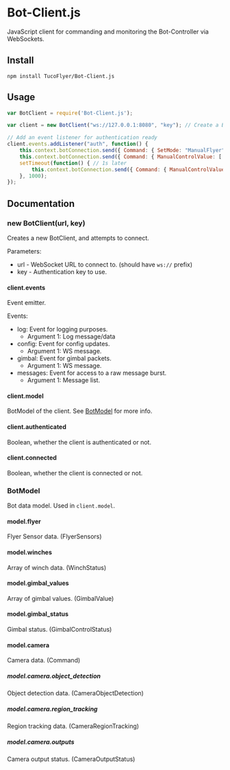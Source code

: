 # Bot-Client.js
JavaScript client for commanding and monitoring the Bot-Controller via WebSockets.

## Install

```
npm install TucoFlyer/Bot-Client.js
```

## Usage

```js
var BotClient = require('Bot-Client.js');

var client = new BotClient("ws://127.0.0.1:8080", "key"); // Create a BotClient instance with the WS URL, and the auth key.

// Add an event listener for authentication ready
client.events.addListener("auth", function() {
    this.context.botConnection.send({ Command: { SetMode: "ManualFlyer" }}); // Set manual control mode
    this.context.botConnection.send({ Command: { ManualControlValue: [ "RelativeX", 0.5 ] }}); // Start moving in X direction
    setTimeout(function() { // 1s later
        this.context.botConnection.send({ Command: { ManualControlValue: [ "RelativeX", 0 ] }}); // Stop moving in X direction
    }, 1000);
});
```

## Documentation

### new BotClient(url, key)

Creates a new BotClient, and attempts to connect.

Parameters:
 * url - WebSocket URL to connect to. (should have `ws://` prefix)
 * key - Authentication key to use.

#### client.events

Event emitter.

Events:
 * log: Event for logging purposes.
    * Argument 1: Log message/data
 * config: Event for config updates.
    * Argument 1: WS message.
 * gimbal: Event for gimbal packets.
    * Argument 1: WS message.
 * messages: Event for access to a raw message burst.
    * Argument 1: Message list.

#### client.model

BotModel of the client. See [BotModel](#botmodel) for more info.

#### client.authenticated

Boolean, whether the client is authenticated or not.

#### client.connected

Boolean, whether the client is connected or not.

### BotModel

Bot data model. Used in `client.model`.

#### model.flyer

Flyer Sensor data. (FlyerSensors)

#### model.winches

Array of winch data. (WinchStatus)

#### model.gimbal_values

Array of gimbal values. (GimbalValue)

#### model.gimbal_status

Gimbal status. (GimbalControlStatus)

#### model.camera

Camera data. (Command)

##### model.camera.object_detection

Object detection data. (CameraObjectDetection)

##### model.camera.region_tracking

Region tracking data. (CameraRegionTracking)

##### model.camera.outputs

Camera output status. (CameraOutputStatus)